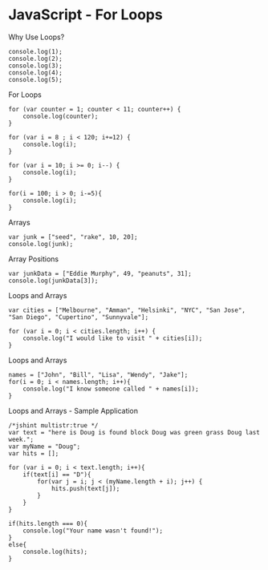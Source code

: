 # JavaScript - For Loops

Why Use Loops?

```
console.log(1);
console.log(2);
console.log(3);
console.log(4);
console.log(5);
```

For Loops

```
for (var counter = 1; counter < 11; counter++) {
	console.log(counter);
}
```

```
for (var i = 8 ; i < 120; i+=12) {
	console.log(i);
}
```

```
for (var i = 10; i >= 0; i--) {
	console.log(i);
}
```

```
for(i = 100; i > 0; i-=5){
    console.log(i);
}
```

Arrays

```
var junk = ["seed", "rake", 10, 20];
console.log(junk);
```

Array Positions

```
var junkData = ["Eddie Murphy", 49, "peanuts", 31];
console.log(junkData[3]);
```

Loops and Arrays

```
var cities = ["Melbourne", "Amman", "Helsinki", "NYC", "San Jose", "San Diego", "Cupertino", "Sunnyvale"];

for (var i = 0; i < cities.length; i++) {
    console.log("I would like to visit " + cities[i]);
}
```

Loops and Arrays

```
names = ["John", "Bill", "Lisa", "Wendy", "Jake"];
for(i = 0; i < names.length; i++){
    console.log("I know someone called " + names[i]);
}
```

Loops and Arrays - Sample Application

```
/*jshint multistr:true */
var text = "here is Doug is found block Doug was green grass Doug last week.";
var myName = "Doug";
var hits = [];

for (var i = 0; i < text.length; i++){
    if(text[i] == "D"){
        for(var j = i; j < (myName.length + i); j++) {
			hits.push(text[j]);
		}
    }
}

if(hits.length === 0){
    console.log("Your name wasn't found!");
}
else{
    console.log(hits);
}
```
